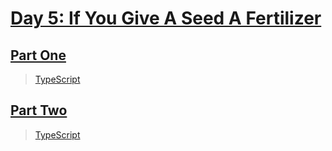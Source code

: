 # [Day 5: If You Give A Seed A Fertilizer](https://adventofcode.com/2023/day/5)

## [Part One](https://adventofcode.com/2023/day/5#part1)

> [TypeScript](/solutions/typescript/2023/05/src/p1.ts)

## [Part Two](https://adventofcode.com/2023/day/5#part2)

> [TypeScript](/solutions/typescript/2023/05/src/p2.ts)
